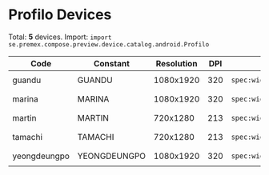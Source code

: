 # Profilo Devices

Total: **5** devices. Import: `import se.premex.compose.preview.device.catalog.android.Profilo`

| Code | Constant | Resolution | DPI | Compose Spec | Preview Usage |
|------|----------|------------|-----|-------------|---------------|
| guandu | GUANDU | 1080x1920 | 320 | `spec:width=1080px,height=1920px,dpi=320` | `@Preview(device = Profilo.GUANDU)` |
| marina | MARINA | 1080x1920 | 320 | `spec:width=1080px,height=1920px,dpi=320` | `@Preview(device = Profilo.MARINA)` |
| martin | MARTIN | 720x1280 | 213 | `spec:width=720px,height=1280px,dpi=213` | `@Preview(device = Profilo.MARTIN)` |
| tamachi | TAMACHI | 720x1280 | 213 | `spec:width=720px,height=1280px,dpi=213` | `@Preview(device = Profilo.TAMACHI)` |
| yeongdeungpo | YEONGDEUNGPO | 1080x1920 | 320 | `spec:width=1080px,height=1920px,dpi=320` | `@Preview(device = Profilo.YEONGDEUNGPO)` |

<!-- Generated automatically. Do not edit manually. -->
